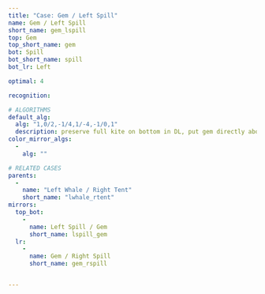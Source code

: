 ```yaml
---
title: "Case: Gem / Left Spill"
name: Gem / Left Spill
short_name: gem_lspill
top: Gem
top_short_name: gem
bot: Spill
bot_short_name: spill
bot_lr: Left

optimal: 4

recognition:

# ALGORITHMS
default_alg:
  alg: "1,0/2,-1/4,1/-4,-1/0,1"
  description: preserve full kite on bottom in DL, put gem directly above isolated corner on bottom (in this case, in UFR/DFR)
color_mirror_algs:
  -
    alg: ""

# RELATED CASES
parents:
  -
    name: "Left Whale / Right Tent"
    short_name: "lwhale_rtent"
mirrors:
  top_bot:
    -
      name: Left Spill / Gem
      short_name: lspill_gem
  lr:
    -
      name: Gem / Right Spill
      short_name: gem_rspill


---
```


